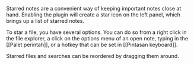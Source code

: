 Starred notes are a convenient way of keeping important notes close at hand. Enabling the plugin will create a star icon on the left panel, which brings up a list of starred notes. 

To star a file, you have several options. You can do so from a right click in the file explorer, a click on the options menu of an open note, typing in the [[Palet perintah]], or a hotkey that can be set in [[Pintasan keyboard]].

Starred files and searches can be reordered by dragging them around.
